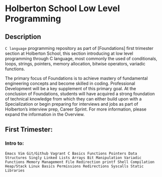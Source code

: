 # Holberton School Low Level Programming

## Description

`C language`  programming repository as part of [Foundations] first trimester section at Holberton School, this section introducing at low level programming through C language, most commonly the used of conditionals, loops, strings, pointers, memory allocation, bitwise operators, variadic functions.

The primary focus of Foundations is to achieve mastery of fundamental engineering concepts and become skilled in coding. Professional Development will be a key supplement of this primary goal. At the conclusion of Foundations, students will have acquired a strong foundation of technical knowledge from which they can either build upon with a Specialization or begin preparing for interviews and jobs as part of Holberton’s interview prep, Career Sprint. For more information, please expand the information in the Overview.

## First Trimester:
### Intro to:
`Emacs
Vim
Git/Github
Vagrant
C
Basics
Functions
Pointers
Data Structures
Singly Linked Lists
Arrays
Bit Manipulation
Variadic Functions
Memory Management
File Redirection
printf
Shell
Compilation
Heap/Stack
Linux
Basics
Permissions
Redirections
Syscalls
Static Libraries`
